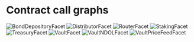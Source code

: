 # Contract call graphs

![BondDepositoryFacet](.gitbook/assets/BondDepositoryFacet-graph.svg) ![DistributorFacet](.gitbook/assets/DistributorFacet-graph.svg) ![RouterFacet](.gitbook/assets/RouterFacet-graph.svg) ![StakingFacet](.gitbook/assets/StakingFacet-graph.svg) ![TreasuryFacet](.gitbook/assets/TreasuryFacet-graph.svg) ![VaultFacet](.gitbook/assets/VaultFacet-graph.svg) ![VaultNDOLFacet](.gitbook/assets/VaultNUSDFacet-graph.svg) ![VaultPriceFeedFacet](.gitbook/assets/VaultPriceFeed-graph.svg)
